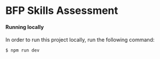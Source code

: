 # BFP Skills Assessment

#### Running locally

In order to run this project locally, run the following command:

```node
$ npm run dev
```
